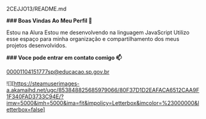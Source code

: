 2CEJJO13/README.md

**### Boas Vindas Ao Meu Perfil 💙**

Estou na Alura
Estou me desenvolvendo na linguagem JavaScript
Utilizo esse espaço para minha organização e compartilhamento dos meus projetos desenvolvidos.

**### Voce pode entrar em contato comigo 📫**

00001104151777sp@educacao.sp.gov.br

![][https://steamuserimages-a.akamaihd.net/ugc/853848825685979066/80F37D1D2EAFACA6512CAA9F1F340FAD3733C94E/?imw=5000&imh=5000&ima=fit&impolicy=Letterbox&imcolor=%23000000&letterbox=false]
